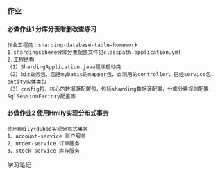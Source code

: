 ### 作业

#### 必做作业1 分库分表增删改查练习
```
作业工程见：sharding-database-table-homework
1.shardingsphere分库分表配置文件见classpath:application.yml
2.工程结构
（1）ShardingApplication.java程序启动类
（2）biz业务包，包括mybatis的mapper包，自测用的controller，已经service包，entity实体类包
（3）config包，核心的数据源配置包，包括sharding数据源配置，分库分票规则配置，SqlSessionFactory配置等
```
#### 必做作业2 使用Hmily实现分布式事务
```
使用Hmily+dubbo实现分布式事务
1、account-service 账户服务
2、order-service 订单服务
3、stock-service 库存服务
```

学习笔记
